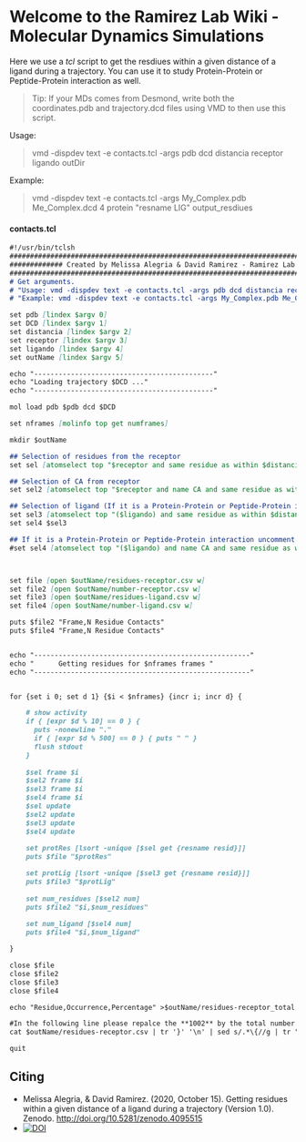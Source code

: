 # Welcome to the Ramirez Lab Wiki - Molecular Dynamics Simulations

Here we use a _tcl_ script to get the resdiues within a given distance of a ligand during a trajectory. You can use it to study Protein-Protein or Peptide-Protein interaction as well.
>Tip: If your MDs comes from Desmond, write both the coordinates.pdb  and trajectory.dcd files using VMD to then use this script. 

Usage: 
>vmd -dispdev text -e contacts.tcl -args pdb dcd distancia receptor ligando outDir

Example:
>vmd -dispdev text -e contacts.tcl -args My_Complex.pdb Me_Complex.dcd 4 protein "resname LIG" output_resdiues

#### contacts.tcl
```markdown
#!/usr/bin/tclsh
####################################################################################
############# Created by Melissa Alegria & David Ramirez - Ramirez Lab #############
####################################################################################
# Get arguments.
# "Usage: vmd -dispdev text -e contacts.tcl -args pdb dcd distancia receptor ligando outDir"
# "Example: vmd -dispdev text -e contacts.tcl -args My_Complex.pdb Me_Complex.dcd 4 protein "resname LIG" output_resdiues"

set pdb [lindex $argv 0]
set DCD [lindex $argv 1]
set distancia [lindex $argv 2]
set receptor [lindex $argv 3]
set ligando [lindex $argv 4]
set outName [lindex $argv 5]

echo "--------------------------------------------" 
echo "Loading trajectory $DCD ..." 
echo "--------------------------------------------" 

mol load pdb $pdb dcd $DCD

set nframes [molinfo top get numframes]

mkdir $outName

## Selection of residues from the receptor 
set sel [atomselect top "$receptor and same residue as within $distancia of ($ligando)"]

## Selection of CA from receptor
set sel2 [atomselect top "$receptor and name CA and same residue as within $distancia of $ligando"]

## Selection of ligand (If it is a Protein-Protein or Peptide-Protein interaction, comment the folloiwng line)
set sel3 [atomselect top "($ligando) and same residue as within $distancia of $receptor"]
set sel4 $sel3 

## If it is a Protein-Protein or Peptide-Protein interaction uncomment the following line 
#set sel4 [atomselect top "($ligando) and name CA and same residue as within $distancia of ($receptor)"]



set file [open $outName/residues-receptor.csv w]
set file2 [open $outName/number-receptor.csv w]
set file3 [open $outName/residues-ligand.csv w]
set file4 [open $outName/number-ligand.csv w]

puts $file2 "Frame,N Residue Contacts"
puts $file4 "Frame,N Residue Contacts"


echo "-----------------------------------------------------" 
echo "      Getting residues for $nframes frames " 
echo "-----------------------------------------------------" 


for {set i 0; set d 1} {$i < $nframes} {incr i; incr d} {

    # show activity
    if { [expr $d % 10] == 0 } {
      puts -nonewline "."
      if { [expr $d % 500] == 0 } { puts " " }
      flush stdout
    }
	
	$sel frame $i
	$sel2 frame $i
	$sel3 frame $i
	$sel4 frame $i
  	$sel update
  	$sel2 update
  	$sel3 update
	$sel4 update
	
	set protRes [lsort -unique [$sel get {resname resid}]]
	puts $file "$protRes"

	set protLig [lsort -unique [$sel3 get {resname resid}]]
	puts $file3 "$protLig"
	
	set num_residues [$sel2 num]
	puts $file2 "$i,$num_residues"
	
	set num_ligand [$sel4 num]
	puts $file4 "$i,$num_ligand"

}

close $file
close $file2
close $file3
close $file4

echo "Residue,Occurrence,Percentage" >$outName/residues-receptor_total.csv

#In the following line please repalce the **1002** by the total number of frames in your simulation.
cat $outName/residues-receptor.csv | tr '}' '\n' | sed s/.*\{//g | tr " " "_" | grep . | sort | sed s/\_//g | uniq -c | awk {{print $2","$1","$1*100/1002}} >>$outName/residues-receptor_total.csv 

quit
```

## Citing

* Melissa Alegria, & David Ramirez. (2020, October 15). Getting residues within a given distance of a ligand during a trajectory (Version 1.0). Zenodo. http://doi.org/10.5281/zenodo.4095515
* [![DOI](https://zenodo.org/badge/DOI/10.5281/zenodo.4095515.svg)](https://doi.org/10.5281/zenodo.4095515)





